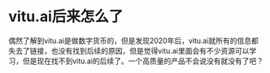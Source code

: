 # vitu.ai后来怎么了

偶然了解到vitu.ai是做数字货币的，但是发现2020年后，vitu.ai就所有的信息都失去了链接，也没有找到后续的原因，但是觉得vitu.ai里面会有不少资源可以学习，但是现在找不到vitu.ai的后续了。一个高质量的产品不会说没有就没有了吧？